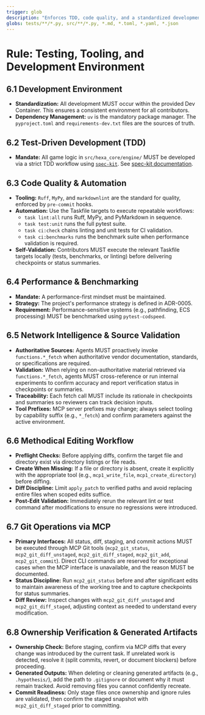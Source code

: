```yaml
---
trigger: glob
description: "Enforces TDD, code quality, and a standardized development environment."
globs: tests/**/*.py, src/**/*.py, *.md, *.toml, *.yaml, *.json
---
```


# Rule: Testing, Tooling, and Development Environment

## 6.1 Development Environment

* **Standardization:** All development MUST occur within the provided Dev Container. This ensures a consistent environment for all contributors.
* **Dependency Management:** `uv` is the mandatory package manager. The `pyproject.toml` and `requirements-dev.txt` files are the sources of truth.

## 6.2 Test-Driven Development (TDD)

* **Mandate:** All game logic in `src/hexa_core/engine/` MUST be developed via a strict TDD workflow using [`spec-kit`](https://github.com/github/spec-kit). See [spec-kit documentation](https://github.com/github/spec-kit).

## 6.3 Code Quality & Automation

* **Tooling:** `Ruff`, `MyPy`, and `markdownlint` are the standard for quality, enforced by `pre-commit` hooks.
* **Automation:** Use the Taskfile targets to execute repeatable workflows:
  * `task lint:all` runs Ruff, MyPy, and PyMarkdown in sequence.
  * `task test:unit` runs the full pytest suite.
  * `task ci:check` chains linting and unit tests for CI validation.
  * `task ci:benchmarks` runs the benchmark suite when performance validation is required.
* **Self-Validation:** Contributors MUST execute the relevant Taskfile targets locally (tests, benchmarks, or linting) before delivering checkpoints or status summaries.

## 6.4 Performance & Benchmarking

* **Mandate:** A performance-first mindset must be maintained.
* **Strategy:** The project's performance strategy is defined in ADR-0005.
* **Requirement:** Performance-sensitive systems (e.g., pathfinding, ECS processing) MUST be benchmarked using `pytest-codspeed`.

## 6.5 Network Intelligence & Source Validation

* **Authoritative Sources:** Agents MUST proactively invoke `functions.*_fetch` when authoritative vendor documentation, standards, or specifications are required.
* **Validation:** When relying on non-authoritative material retrieved via `functions.*_fetch`, agents MUST cross-reference or run internal experiments to confirm accuracy and report verification status in checkpoints or summaries.
* **Traceability:** Each fetch call MUST include its rationale in checkpoints and summaries so reviewers can track decision inputs.
* **Tool Prefixes:** MCP server prefixes may change; always select tooling by capability suffix (e.g., `*_fetch`) and confirm parameters against the active environment.

## 6.6 Methodical Editing Workflow

* **Preflight Checks:** Before applying diffs, confirm the target file and directory exist via directory listings or file reads.
* **Create When Missing:** If a file or directory is absent, create it explicitly with the appropriate tool (e.g., `mcp1_write_file`, `mcp1_create_directory`) before diffing.
* **Diff Discipline:** Limit `apply_patch` to verified paths and avoid replacing entire files when scoped edits suffice.
* **Post-Edit Validation:** Immediately rerun the relevant lint or test command after modifications to ensure no regressions were introduced.

## 6.7 Git Operations via MCP

* **Primary Interfaces:** All status, diff, staging, and commit actions MUST be executed through MCP Git tools (`mcp2_git_status`, `mcp2_git_diff_unstaged`, `mcp2_git_diff_staged`, `mcp2_git_add`, `mcp2_git_commit`). Direct CLI commands are reserved for exceptional cases when the MCP interface is unavailable, and the reason MUST be documented.
* **Status Discipline:** Run `mcp2_git_status` before and after significant edits to maintain awareness of the working tree and to capture checkpoints for status summaries.
* **Diff Review:** Inspect changes with `mcp2_git_diff_unstaged` and `mcp2_git_diff_staged`, adjusting context as needed to understand every modification.

## 6.8 Ownership Verification & Generated Artifacts

* **Ownership Check:** Before staging, confirm via MCP diffs that every change was introduced by the current task. If unrelated work is detected, resolve it (split commits, revert, or document blockers) before proceeding.
* **Generated Outputs:** When deleting or cleaning generated artifacts (e.g., `.hypothesis/`), add the path to `.gitignore` or document why it must remain tracked. Avoid removing files you cannot confidently recreate.
* **Commit Readiness:** Only stage files once ownership and ignore rules are validated, then confirm the staged snapshot with `mcp2_git_diff_staged` prior to committing.
